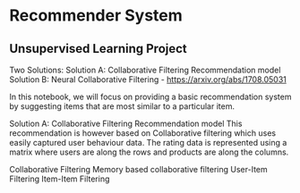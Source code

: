 # Recommender System
## Unsupervised Learning Project

Two Solutions:
Solution A: Collaborative Filtering Recommendation model
Solution B: Neural Collaborative Filtering - https://arxiv.org/abs/1708.05031

In this notebook, we will focus on providing a basic recommendation system by suggesting items that are most similar to a particular item. 

Solution  A: Collaborative Filtering Recommendation model
This recommendation is however based on Collaborative filtering which uses easily captured user behaviour data. The rating data is represented using a matrix where users are along the rows and products are along the columns.

Collaborative Filtering
Memory based collaborative filtering
User-Item Filtering
Item-Item Filtering

